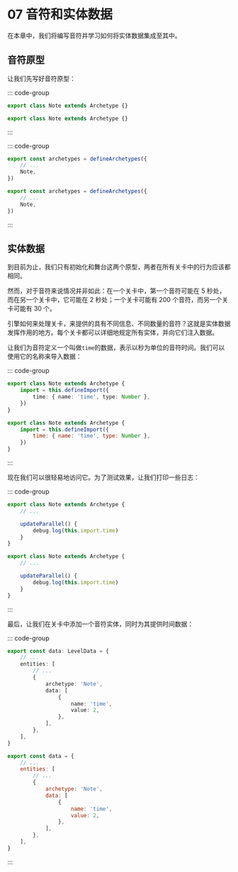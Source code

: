# 07 音符和实体数据

在本章中，我们将编写音符并学习如何将实体数据集成至其中。

## 音符原型

让我们先写好音符原型：

::: code-group

```TypeScript
export class Note extends Archetype {}
```

```JavaScript
export class Note extends Archetype {}
```

:::

::: code-group

```TypeScript
export const archetypes = defineArchetypes({
    // ...
    Note,
})
```

```JavaScript
export const archetypes = defineArchetypes({
    // ...
    Note,
})
```

:::

## 实体数据

到目前为止，我们只有初始化和舞台这两个原型，两者在所有关卡中的行为应该都相同。

然而，对于音符来说情况并非如此：在一个关卡中，第一个音符可能在 5 秒处，而在另一个关卡中，它可能在 2 秒处；一个关卡可能有 200 个音符，而另一个关卡可能有 30 个。

引擎如何来处理关卡，来提供的具有不同信息、不同数量的音符？这就是实体数据发挥作用的地方。每个关卡都可以详细地规定所有实体，并向它们注入数据。

让我们为音符定义一个叫做`time`的数据，表示以秒为单位的音符时间。我们可以使用它的名称来导入数据：

::: code-group

```TypeScript
export class Note extends Archetype {
    import = this.defineImport({
        time: { name: 'time', type: Number },
    })
}
```

```JavaScript
export class Note extends Archetype {
    import = this.defineImport({
        time: { name: 'time', type: Number },
    })
}
```

:::

现在我们可以很轻易地访问它。为了测试效果，让我们打印一些日志：

::: code-group

```TypeScript
export class Note extends Archetype {
    // ...

    updateParallel() {
        debug.log(this.import.time)
    }
}
```

```JavaScript
export class Note extends Archetype {
    // ...

    updateParallel() {
        debug.log(this.import.time)
    }
}
```

:::

最后，让我们在关卡中添加一个音符实体，同时为其提供时间数据：

::: code-group

```TypeScript
export const data: LevelData = {
    // ...
    entities: [
        // ...
        {
            archetype: 'Note',
            data: [
                {
                    name: 'time',
                    value: 2,
                },
            ],
        },
    ],
}
```

```JavaScript
export const data = {
    // ...
    entities: [
        // ...
        {
            archetype: 'Note',
            data: [
                {
                    name: 'time',
                    value: 2,
                },
            ],
        },
    ],
}
```

:::

